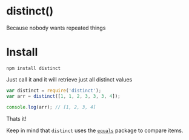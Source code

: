 # distinct()

Because nobody wants repeated things

# Install

```shell
npm install distinct
```

Just call it and it will retrieve just all distinct values

```js
var distinct = require('distinct');
var arr = distinct([1, 1, 2, 3, 3, 3, 4]);

console.log(arr); // [1, 2, 3, 4]
```

Thats it!

Keep in mind that `distinct` uses the [`equals`](https://github.com/jkroso/equals) package to compare items.


